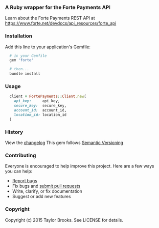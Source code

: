 ### A Ruby wrapper for the Forte Payments API

Learn about the Forte Payments REST API at https://www.forte.net/devdocs/api_resources/forte_api 

### Installation
Add this line to your application's Gemfile:
````ruby
  # in your Gemfile
  gem 'forte'

  # then...
  bundle install
````

### Usage
````ruby
  client = FortePayments::Client.new(
    api_key:     api_key,
    secure_key:  secure_key,
    account_id:  account_id,
    location_id: location_id
  )
````

### History

View the [changelog](https://github.com/taylorbrooks/forte-payments-ruby/blob/master/CHANGELOG.md)
This gem follows [Semantic Versioning](http://semver.org/)

### Contributing

Everyone is encouraged to help improve this project. Here are a few ways you can help:

- [Report bugs](https://github.com/taylorbrooks/forte-payments-ruby/issues)
- Fix bugs and [submit pull requests](https://github.com/taylorbrooks/forte-payments-ruby/pulls)
- Write, clarify, or fix documentation
- Suggest or add new features

### Copyright
Copyright (c) 2015 Taylor Brooks. See LICENSE for details.
